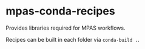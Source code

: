 mpas-conda-recipes
=============

Provides libraries required for MPAS workflows.

Recipes can be built in each folder via `conda-build .`.
